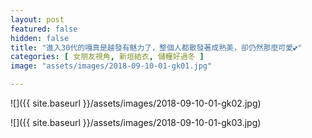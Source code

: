 ```yaml
---
layout: post
featured: false
hidden: false
title: "進入30代的嘎真是越發有魅力了，整個人都散發著成熟美，卻仍然那麼可愛💕"
categories: [ 女朋友視角, 新垣結衣, 儲糧好過冬 ]
image: "assets/images/2018-09-10-01-gk01.jpg"

---
```

![]({{ site.baseurl }}/assets/images/2018-09-10-01-gk02.jpg)

![]({{ site.baseurl }}/assets/images/2018-09-10-01-gk03.jpg)
